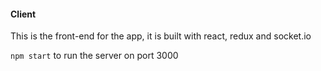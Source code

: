 #### Client

This is the front-end for the app, it is built with react, redux and socket.io

`npm start` to run the server on port 3000
